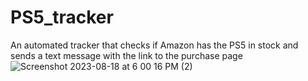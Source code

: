 # PS5_tracker
An automated tracker that checks if Amazon has the PS5 in stock and sends a text message with the link to the purchase page
![Screenshot 2023-08-18 at 6 00 16 PM (2)](https://github.com/harchit/PS5_tracker/assets/57609517/2a4ef79e-a340-4adf-bb67-9ef350495b68)
